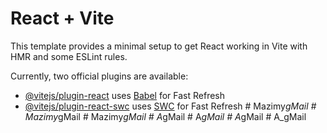 # React + Vite

This template provides a minimal setup to get React working in Vite with HMR and some ESLint rules.

Currently, two official plugins are available:

- [@vitejs/plugin-react](https://github.com/vitejs/vite-plugin-react/blob/main/packages/plugin-react/README.md) uses [Babel](https://babeljs.io/) for Fast Refresh
- [@vitejs/plugin-react-swc](https://github.com/vitejs/vite-plugin-react-swc) uses [SWC](https://swc.rs/) for Fast Refresh
#   M a z i m y _ g M a i l  
 #   M a z i m y _ g M a i l  
 #   M a z i m y _ g M a i l  
 #   A _ g M a i l  
 #   A _ g M a i l  
 #   A _ g M a i l  
 #   A _ g M a i l  
 